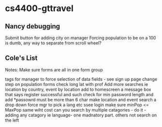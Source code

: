 # cs4400-gttravel

## Nancy debugging
Submit button for adding city on manager
Forcing population to be on a 100 is dumb, any way to separate from scroll wheel?

## Cole's List
Notes: Make sure forms are all in one form group
<form> tags for manager to force selection of data fields - see sign up page
change step on population forms
check long lat with prof
Add more searches ie location by country, event by location
add to homescreen a message box that says register successful and such
check for min password length and add *passowrd must be more than 6 char
make location and event search a drop down
force mgr to pick a lang etc ssee login
make sure minPop <= MaxPop same wiht cost
can you search by multiple catagories - do it - adding any catagory ie language- one madnatory part. others not
search on the left
